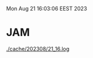 Mon Aug 21 16:03:06 EEST 2023
# JAM
<a href='./cache/202308/21_16.log'>./cache/202308/21_16.log</a>

